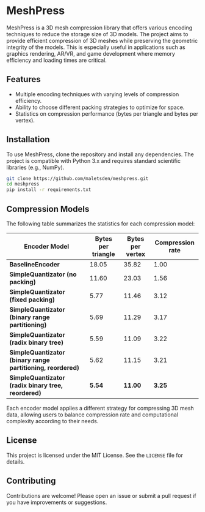 # MeshPress

MeshPress is a 3D mesh compression library that offers various encoding techniques to reduce the storage size of 3D models. The project aims to provide efficient compression of 3D meshes while preserving the geometric integrity of the models. This is especially useful in applications such as graphics rendering, AR/VR, and game development where memory efficiency and loading times are critical.

## Features

- Multiple encoding techniques with varying levels of compression efficiency.
- Ability to choose different packing strategies to optimize for space.
- Statistics on compression performance (bytes per triangle and bytes per vertex).

## Installation

To use MeshPress, clone the repository and install any dependencies. The project is compatible with Python 3.x and requires standard scientific libraries (e.g., NumPy).

```bash
git clone https://github.com/maletsden/meshpress.git
cd meshpress
pip install -r requirements.txt
```

## Compression Models

The following table summarizes the statistics for each compression model:


| Encoder Model                                                 | Bytes per triangle | Bytes per vertex | Compression rate | 
|---------------------------------------------------------------|--------------------|------------------|------------------|
| **BaselineEncoder**                                           | 18.05              | 35.82            | 1.00             |
| **SimpleQuantizator (no packing)**                            | 11.60              | 23.03            | 1.56             | 
| **SimpleQuantizator (fixed packing)**                         | 5.77               | 11.46            | 3.12             | 
| **SimpleQuantizator (binary range partitioning)**             | 5.69               | 11.29            | 3.17             |
| **SimpleQuantizator (radix binary tree)**                     | 5.59               | 11.09            | 3.22             | 
| **SimpleQuantizator (binary range partitioning, reordered)**  | 5.62               | 11.15            | 3.21             |
| **SimpleQuantizator (radix binary tree, reordered)**          | **5.54**           | **11.00**        | **3.25**         | 

Each encoder model applies a different strategy for compressing 3D mesh data, allowing users to balance compression rate and computational complexity according to their needs.

## License

This project is licensed under the MIT License. See the `LICENSE` file for details.

## Contributing

Contributions are welcome! Please open an issue or submit a pull request if you have improvements or suggestions.
